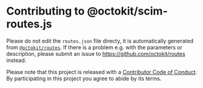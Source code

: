 # Contributing to @octokit/scim-routes.js

Please do not edit the `routes.json` file directy, it is automatically
generated from [`@octokit/routes`](https://github.com/octokit/routes). If there
is a problem e.g. with the parameters or description, please submit an issue to
https://github.com/octokit/routes instead.

Please note that this project is released with a [Contributor Code of Conduct][coc].
By participating in this project you agree to abide by its terms.

[coc]: ./CODE_OF_CONDUCT.md
